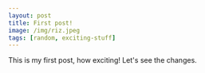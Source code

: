 ```yaml
---
layout: post
title: First post!
image: /img/riz.jpeg
tags: [random, exciting-stuff]
---
```


This is my first post, how exciting!
Let's see the changes.
